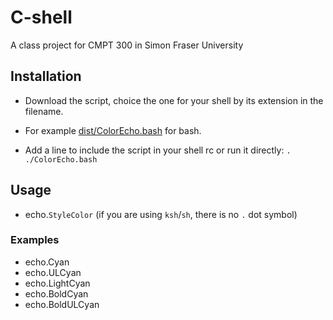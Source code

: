 # C-shell
A class project for CMPT 300 in Simon Fraser University

## Installation

* Download the script, choice the one for your shell by its extension in the filename.
- For example [dist/ColorEcho.bash](https://cdn.rawgit.com/PeterDaveHello/ColorEchoForShell/v0.0.7/dist/ColorEcho.bash) for bash.
* Add a line to include the script in your shell rc or run it directly:
`. ./ColorEcho.bash`

## Usage

* echo.`StyleColor` (if you are using `ksh`/`sh`, there is no `.` dot symbol)

### Examples

* echo.Cyan
* echo.ULCyan
* echo.LightCyan
* echo.BoldCyan
* echo.BoldULCyan
